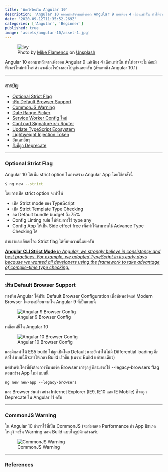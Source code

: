 ```yaml
---
title: 'มีอะไรใหม่ใน Angular 10'
description: 'Angular 10 ออกมาหลังจากเพิ่งออก Angular 9 แค่เพียง 4 เดือนเท่านั้น ทำให้อาจจะไม่ค่อยมีฟีเจอร์ใหม่เท่าไหร่ ส่วนจะมีอะไรบ้างลองไปดูกันเลยครับ (อัพเดทถึง Angular 10.1)'
date: '2020-09-12T11:35:52.269Z'
categories: ['Angular', 'Beginner']
published: true
image: 'assets/angular-10/asset-1.jpg'
---
```


<figure>
  <img src="assets/angular-10/asset-1.jpg" alt="Ivy"/>
  <figcaption>
  Photo by <a href="https://unsplash.com/@flamenkovsky?utm_source=unsplash&amp;utm_medium=referral&amp;utm_content=creditCopyText">Mike Flamenco</a> on <a href="https://unsplash.com/s/photos/10?utm_source=unsplash&amp;utm_medium=referral&amp;utm_content=creditCopyText">Unsplash</a>
  </figcaption>
</figure>

Angular 10 ออกมาหลังจากเพิ่งออก Angular 9 แค่เพียง 4 เดือนเท่านั้น ทำให้อาจจะไม่ค่อยมีฟีเจอร์ใหม่เท่าไหร่ ส่วนจะมีอะไรบ้างลองไปดูกันเลยครับ (อัพเดทถึง Angular 10.1)

---

### สารบัญ

- [Optional Strict Flag]()
- [ปรับ Default Browser Support]()
- [CommonJS Warning]()
- [Date Range Picker]()
- [Service Worker Config ใหม่]()
- [CanLoad Signature ของ Router]()
- [Update TypeScript Ecosystem]()
- [Lightweight Injection Token]()
- [อัพเดทอื่นๆ]()
- [สิ่งที่ถูก Deprecate]()

---

### Optional Strict Flag

Angular 10 ได้เพิ่ม strict option ในการสร้าง Angular App โดยใช้คำสั่งนี้

```bash
$ ng new --strict
```

โดยการเปิด strict option จะทำให้

- เปิด Strict mode ของ TypeScript
- เปิด Strict Template Type Checking
- ลด Default bundle budget ถึง 75%
- Config Linting rule ให้ห้ามการใช้ type any
- Config App ให้เป็น Side effect free เพื่อทำให้สามารถใช้ Advance Type Checking ได้

อ่านรายละเอียดเรื่อง Strict flag ได้ที่บทความนี้เลยครับ

[**Angular CLI Strict Mode**
_In Angular, we strongly believe in consistency and best practices. For example, we adopted TypeScript in its early days because we wanted all developers using the framework to take advantage of compile-time type checking._](https://blog.angular.io/angular-cli-strict-mode-c94ba5965f63 'https://blog.angular.io/angular-cli-strict-mode-c94ba5965f63')

---

### ปรับ Default Browser Support

ทางทีม Angular ได้ปรับ Default Browser Configuration เพื่อซัพพอร์ตแค่ Modern Browser โดยจะเปลี่ยนจากใน Angular 9 ที่เป็นแบบนี้

<figure>
  <img src="assets/angular-10/asset-2.png" alt="Angular 9 Browser Config"/>
  <figcaption>
    Angular 9 Browser Config
  </figcaption>
</figure>

เหลือแค่นี้ใน Angular 10

<figure>
  <img src="assets/angular-10/asset-3.png" alt="Angular 10 Browser Config"/>
  <figcaption>
    Angular 10 Browser Config
  </figcaption>
</figure>

และมีผลทำให้ ES5 build ไม่ถูกเปิดโดย Default และยังทำให้ไม่มี Differential loading อีกต่อไป แบบนี้ก็จะทำให้เวลา Build เร็วขึ้น (เพราะ Build แค่รอบเดียว)

แต่สำหรับใครที่ยังต้องการซัพพอร์ต Browser เก่าๆอยู่ ก็สามารถใช้ --legacy-browsers flag ตอนสร้าง App ใหม่ แบบนี้

```
ng new new-app --legacy-browsers
```

และ Browser รุ่นเก่า อย่าง Internet Explorer (IE9, IE10 และ IE Mobile) ก็จะถูก Deprecate ใน Angular 11 ครับ

---

### CommonJS Warning

ใน Angular 10 ถ้าเราใช้ที่เป็น CommonJS (จะส่งผลต่อ Performance ถ้า App มีขนาดใหญ่) จะขึ้น Warning ตอน Build แบบในรูปด้านล่างครับ

<figure>
  <img src="assets/angular-10/asset-4.png" alt="CommonJS Warning"/>
  <figcaption>
    CommonJS Warning
  </figcaption>
</figure>

---

### References

